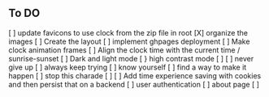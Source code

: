 ## To DO

[ ] update favicons to use clock from the zip file in root
[X] organize the images
[ ] Create the layout
[ ] implement ghpages deployment
[ ] Make clock animation frames
[ ] Align the clock time with the current time / sunrise-sunset
[ ] Dark and light mode
[ } high contrast mode
[ ]
[ ] never give up
[ ] always keep trying
[ ] know yourself
[ ] find a way to make it happen
[ ] stop this charade
[ ]
[ ] Add time experience saving with cookies and then persist that on a backend
[ ] user authentication
[ ] about page
[ ] 
